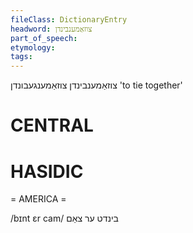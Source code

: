 ```yaml
---
fileClass: DictionaryEntry
headword: צוזאַמענבינדן
part_of_speech: 
etymology: 
tags: 
---
```

צוזאַמענבינדן
צוזאַמענגעבונדן
'to tie together'

CENTRAL
========

HASIDIC
=======
= AMERICA = 

/bɪnt ɛr cam/ בינדט ער צאַם